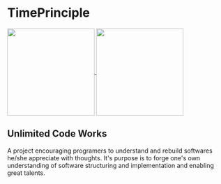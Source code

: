 # TimePrinciple

<a href="https://github.com/TimePrinciple">
  <img height=200 align="center" src="https://github-readme-stats.vercel.app/api?username=TimePrinciple&show_icons=true&theme=transparent&hide=stars,prs&show=reviews,prs_merged&custom_title=TimePrinciple&rank_icon=github" />
</a>
<a href="https://github.com/TimePrinciple">
  <img height=200 align="center" src="https://github-readme-stats.vercel.app/api/top-langs/?username=TimePrinciple&layout=compact&theme=transparent&langs_count=8&card_width=320" />
</a>

## Unlimited Code Works

A project encouraging programers to understand and rebuild softwares he/she appreciate with thoughts. It's purpose is to forge one's own understanding of software structuring and implementation and enabling great talents.
